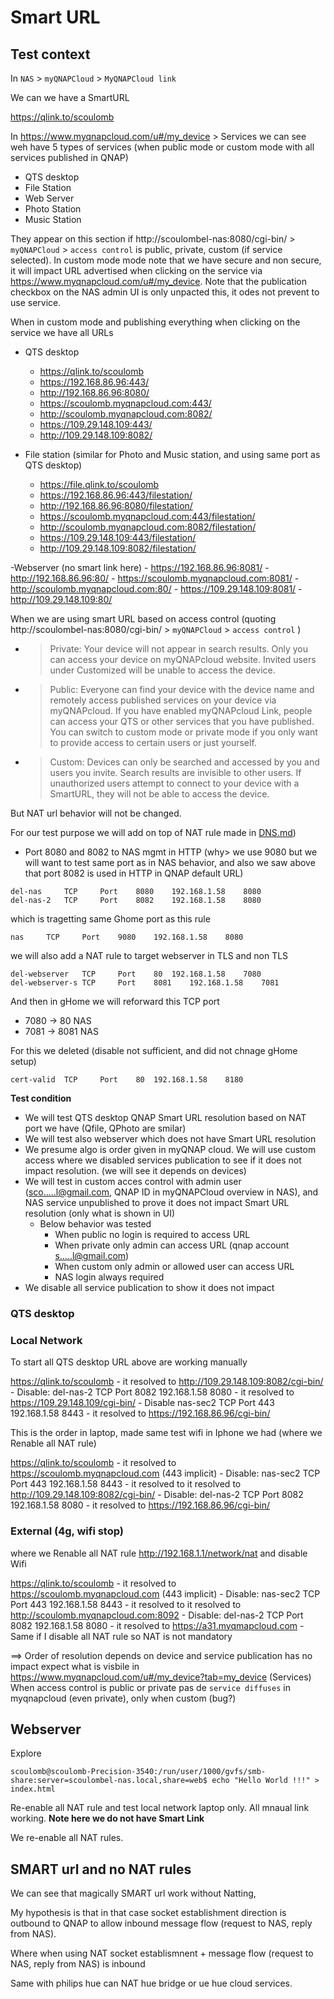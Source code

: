 # Smart URL

## Test context

In `NAS` > `myQNAPCloud` > `MyQNAPCloud link`

We can we have a SmartURL 

https://qlink.to/scoulomb

In https://www.myqnapcloud.com/u#/my_device > Services we can see weh have 5 types of services (when public mode or custom mode with all services published in QNAP)
- QTS desktop 
- File Station 
- Web Server
- Photo Station
- Music Station 


They appear on this section if http://scoulombel-nas:8080/cgi-bin/ > `myQNAPCloud` > `access control` is public, private, custom (if service selected).
In custom mode mode note that we have secure and non secure, it will impact URL advertised when clicking on the service via https://www.myqnapcloud.com/u#/my_device.
Note that the publication checkbox on the NAS admin UI is only unpacted this, it odes not prevent to use service.


When in custom mode and publishing everything when clicking on the service we have all URLs

- QTS desktop
    - https://qlink.to/scoulomb
    - https://192.168.86.96:443/
    - http://192.168.86.96:8080/
    - https://scoulomb.myqnapcloud.com:443/
    - http://scoulomb.myqnapcloud.com:8082/
    - https://109.29.148.109:443/
    - http://109.29.148.109:8082/

- File station (similar for Photo and Music station, and using same port as QTS desktop)
    - https://file.qlink.to/scoulomb
    - https://192.168.86.96:443/filestation/
    - http://192.168.86.96:8080/filestation/
    - https://scoulomb.myqnapcloud.com:443/filestation/
    - http://scoulomb.myqnapcloud.com:8082/filestation/
    - https://109.29.148.109:443/filestation/
    - http://109.29.148.109:8082/filestation/

-Webserver (no smart link here)
    - https://192.168.86.96:8081/
    - http://192.168.86.96:80/
    - https://scoulomb.myqnapcloud.com:8081/
    - http://scoulomb.myqnapcloud.com:80/
    - https://109.29.148.109:8081/
    - http://109.29.148.109:80/

When we are using smart URL based on access control (quoting http://scoulombel-nas:8080/cgi-bin/ > `myQNAPCloud` > `access control` )
- > Private: Your device will not appear in search results. Only you can access your device on myQNAPcloud website. Invited users under Customized will be unable to access the device.
- > Public: Everyone can find your device with the device name and remotely access published services on your device via myQNAPcloud. If you have enabled myQNAPcloud Link, people can access your QTS or other services that you have published. You can switch to custom mode or private mode if you only want to provide access to certain users or just yourself.
- > Custom: Devices can only be searched and accessed by you and users you invite. Search results are invisible to other users. If unauthorized users attempt to connect to your device with a SmartURL, they will not be able to access the device.


But NAT url behavior will not be changed.


For our test purpose we will add on top of NAT rule made in [DNS.md](../DNS.md#intro))

- Port 8080 and 8082 to NAS mgmt in HTTP (why> we use 9080 but we will want to test same port as in NAS behavior, and also we saw above that port 8082 is used in HTTP in QNAP default URL)

````
del-nas 	TCP 	Port 	8080 	192.168.1.58 	8080 	
del-nas-2 	TCP 	Port 	8082 	192.168.1.58 	8080
````

which is tragetting same Ghome port as this rule

````
nas 	TCP 	Port 	9080 	192.168.1.58 	8080
````

we will also add a NAT rule to target webserver in TLS and non TLS

````
del-webserver 	TCP 	Port 	80 	192.168.1.58 	7080 	
del-webserver-s	TCP 	Port 	8081 	192.168.1.58 	7081
````

And then in gHome we will reforward this TCP port 

- 7080 -> 80 NAS
- 7081 -> 8081 NAS 

For this we deleted (disable not sufficient, and did not chnage gHome setup)

````
cert-valid 	TCP 	Port 	80 	192.168.1.58 	8180
````

**Test condition**
- We will test QTS desktop QNAP Smart URL resolution based on NAT port we have (Qfile, QPhoto are smilar)
- We will test also webserver which does not have Smart URL resolution
- We presume algo is order given in myQNAP cloud. We will use custom access where we disabled services publication to see if it does not impact resolution. (we will see it depends on devices)
- We will test in custom acces control with admin user (sco.....l@gmail.com, QNAP ID in myQNAPCloud overview in NAS), and NAS service unpublished to prove it does not impact Smart URL resolution (only what is shown in UI)
    - Below behavior was tested
        - When public no login is required to access URL
        - When private only admin can access URL (qnap account s.....l@gmail.com)
        - When custom only admin or allowed user can access URL
        - NAS login always required
- We disable all service publication to show it does not impact    


### QTS desktop

### Local Network 

To start all QTS desktop URL above are working manually

https://qlink.to/scoulomb
    - it resolved to http://109.29.148.109:8082/cgi-bin/
    - Disable:  	del-nas-2 	TCP 	Port 	8082 	192.168.1.58 	8080
    - it resolved to https://109.29.148.109/cgi-bin/
    - Disable  nas-sec2 	TCP 	Port 	443 	192.168.1.58 	8443
    - it resolved to https://192.168.86.96/cgi-bin/

This is the order in laptop, made same test wifi in Iphone we had (where we 
Renable all NAT rule)


https://qlink.to/scoulomb 
    - it resolved to https://scoulomb.myqnapcloud.com (443 implicit)
    - Disable:  	 	nas-sec2 	TCP 	Port 	443 	192.168.1.58 	8443
    - it resolved to  it resolved to http://109.29.148.109:8082/cgi-bin/
    - Disable:  	del-nas-2 	TCP 	Port 	8082 	192.168.1.58 	8080
    - it resolved to https://192.168.86.96/cgi-bin/

### External  (4g, wifi stop)


where we Renable all NAT rule  http://192.168.1.1/network/nat and disable Wifi


https://qlink.to/scoulomb 
    - it resolved to https://scoulomb.myqnapcloud.com (443 implicit)
    - Disable:  	 	nas-sec2 	TCP 	Port 	443 	192.168.1.58 	8443
    - it resolved to  it resolved to http://scoulomb.myqnapcloud.com:8092
    - Disable:  	del-nas-2 	TCP 	Port 	8082 	192.168.1.58 	8080
    - it resolved to https://a31.myqmapcloud.com
        - Same if I disable all NAT rule so NAT is not mandatory


==> Order of resolution depends on device and service publication has no impact expect what is visbile in https://www.myqnapcloud.com/u#/my_device?tab=my_device (Services)
When access control is public or private pas de `service diffuses` in myqnapcloud (even private), only when custom (bug?) <!-- check ok-->

## Webserver

Explore
>

````
scoulomb@scoulomb-Precision-3540:/run/user/1000/gvfs/smb-share:server=scoulombel-nas.local,share=web$ echo "Hello World !!!" > index.html
````

Re-enable all NAT rule and test local network laptop only.
All mnaual link working.
**Note here we do not have Smart Link**


<!-- QNAP SMART URL CCL OK -->

We re-enable all NAT rules.

## SMART url and no NAT rules

We can see that magically SMART url work without Natting,

My hypothesis is that in that case socket establishment direction is outbound to QNAP to allow inbound message flow (request to NAS, reply from NAS).

Where when using NAT socket establismnent + message flow (request to NAS, reply from NAS) is inbound

<!--
See https://github.com/scoulomb/private_script/blob/main/Links-story-notes/socketEstablishmentDirection.md#L1
Other links? osef
-->

Same with philips hue can NAT hue bridge or ue hue cloud services.

<!-- inbound link (IP) -> socket establishment is inbound, 
and outbound link (IP) -> socket establishment is outbound
and inbound/outbound IP same IP used to have socket establishment i/o 

See https://github.com/scoulomb/private_script/ Links  mig migration-snat-dnat.md 

JUGE OK STOP, no link more-->